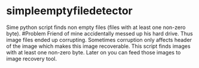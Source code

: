 # simpleemptyfiledetector
Sime python script finds non empty files (files with at least one non-zero byte).
#Problem
Friend of mine accidentally messed up his hard drive. Thus image files ended up corrupting. Sometimes corruption only affects header of the image which makes this image recoverable. This script finds images with at least one non-zero byte. Later on you can feed those images to image recovery tool.
